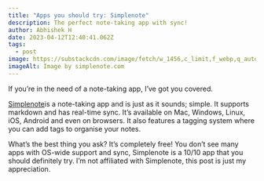 ```yaml
---
title: "Apps you should try: Simplenote"
description: The perfect note-taking app with sync!
author: Abhishek H
date: 2023-04-12T12:40:41.062Z
tags:
  - post
image: https://substackcdn.com/image/fetch/w_1456,c_limit,f_webp,q_auto:good,fl_progressive:steep/https%3A%2F%2Fsubstack-post-media.s3.amazonaws.com%2Fpublic%2Fimages%2Fcf738b26-01f6-4abf-a61a-cbdfdd306414_1860x793.png
imageAlt: Image by simplenote.com
---
```

<!--StartFragment-->

If you’re in the need of a note-taking app, I’ve got you covered.

[Simplenote](https://simplenote.com)is a note-taking app and is just as it sounds; simple. It supports markdown and has real-time sync. It’s available on Mac, Windows, Linux, iOS, Android and even on browsers. It also features a tagging system where you can add tags to organise your notes.

What’s the best thing you ask? It’s completely free! You don’t see many apps with OS-wide support and sync, Simplenote is a 10/10 app that you should definitely try. I’m not affiliated with Simplenote, this post is just my appreciation.

<!--EndFragment-->